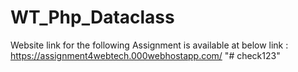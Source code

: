 # WT_Php_Dataclass
Website link for the following Assignment is available at below link : 
https://assignment4webtech.000webhostapp.com/
"# check123" 
